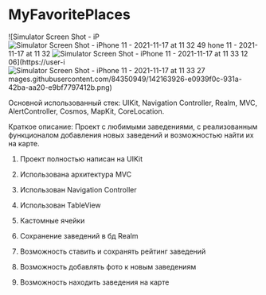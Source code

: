 # MyFavoritePlaces


![Simulator Screen Shot - iP![Simulator Screen Shot - iPhone 11 - 2021-11-17 at 11 32 49](https://user-images.githubusercontent.com/84350949/142164033-28b1bc52-301d-49d9-a7bf-856e6e5f77ec.png)
hone 11 - 2021-11-17 at 11 32 ![Simulator Screen Shot - iPhone 11 - 2021-11-17 at 11 33 12](https://user-images.githubusercontent.com/84350949/142164161-b8a9c37d-3394-422b-9438-5285ca7ffeea.png)
06](https://user-i![Simulator Screen Shot - iPhone 11 - 2021-11-17 at 11 33 27](https://user-images.githubusercontent.com/84350949/142164302-4b7df966-50ca-4f17-93c6-ac8cb9afa79b.png)
mages.githubusercontent.com/84350949/142163926-e0939f0c-931a-42ba-aa20-e9bf7797412b.png)



Основной использованный стек:  UIKit, Navigation Controller, Realm, MVC, AlertController, Cosmos, MapKit, CoreLocation.

Краткое описание: Проект с любимыми заведениями, с реализованным функционалом добавления новых заведений и возможностью найти их на карте.

1. Проект полностью написан на UIKit

2. Использована архитектура MVC

3. Использован Navigation Controller

4. Использован TableView

5. Кастомные ячейки

6. Сохранение заведений в бд Realm

7. Возможность ставить и сохранять рейтинг заведений

8. Возможность добавлять фото к новым заведениям

9. Возможность находить заведения на карте

